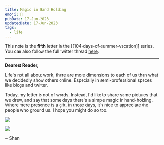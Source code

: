```yaml
---
title: Magic in Hand Holding
emoji: 👫
pubDate: 17-Jun-2023
updatedDate: 17-Jun-2023
tags:
  - life
---
```


This note is the **fifth** letter in the [[104-days-of-summer-vacation]] series. You can also follow the full twitter thread [here](https://twitter.com/solderneer/status/1668911213810716672).

---

**Dearest Reader,**

Life's not all about work, there are more dimensions to each of us than what we decidedly show others online. Especially in semi-professional spaces like blogs and twitter.

Today, my letter is not of words. Instead, I'd like to share some pictures that we drew, and say that some days there's a simple magic in hand-holding. Where mere presence is a gift. In those days, it's nice to appreciate the people who ground us. I hope you might do so too.

![](https://files.solderneer.me/blog/magic-in-hand-holding/1.jpg)

![](https://files.solderneer.me/blog/magic-in-hand-holding/2.jpg)

~ Shan
